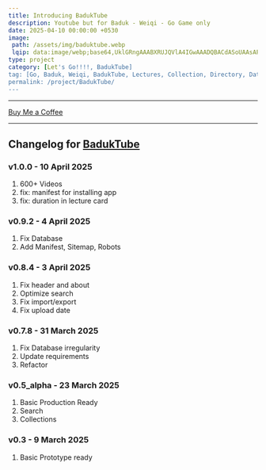 ```yaml
---
title: Introducing BadukTube
description: Youtube but for Baduk - Weiqi - Go Game only
date: 2025-04-10 00:00:00 +0530
image:
 path: /assets/img/baduktube.webp
 lqip: data:image/webp;base64,UklGRngAAABXRUJQVlA4IGwAAADQBACdASoUAAsAPzmEuVOvKKWisAgB4CcJbACdL14T/Z/8B5RznLO3DRLSD+gqAAD+pTvALsE5Aze3BBPtWiw3EhyWB2PgMBthd+nSsToCznGqn7eFTTskaQ73Dt7yTYyh1bG1OdiLU1oAAAA=
type: project
category: [Let's Go!!!!, BadukTube]
tag: [Go, Baduk, Weiqi, BadukTube, Lectures, Collection, Directory, Database, Resources]
permalink: /project/BadukTube/
---
```


<hr>
<a href="https://buymeacoffee.com/soumyak4" class="btn coffee fas fa-mug-hot"> Buy Me a Coffee</a>

---

## Changelog for [BadukTube](https://baduktube.soumyak4.in)

### v1.0.0 - 10 April 2025

1. 600+ Videos
2. fix: manifest for installing app
3. fix: duration in lecture card

### v0.9.2 - 4 April 2025

1. Fix Database
2. Add Manifest, Sitemap, Robots

### v0.8.4 - 3 April 2025

1. Fix header and about
2. Optimize search
3. Fix import/export
4. Fix upload date

### v0.7.8 - 31 March 2025

1. Fix Database irregularity
2. Update requirements
3. Refactor

### v0.5_alpha - 23 March 2025

1. Basic Production Ready
2. Search
3. Collections

### v0.3 - 9 March 2025

1. Basic Prototype ready